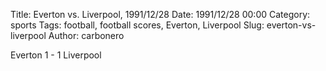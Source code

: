 Title: Everton vs. Liverpool, 1991/12/28
Date: 1991/12/28 00:00
Category: sports
Tags: football, football scores, Everton, Liverpool
Slug: everton-vs-liverpool
Author: carbonero


Everton 1 - 1 Liverpool
